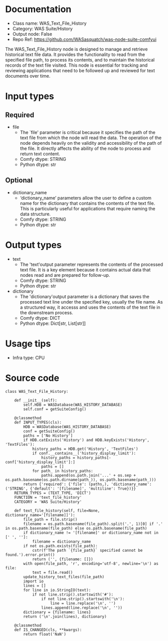 # Documentation
- Class name: WAS_Text_File_History
- Category: WAS Suite/History
- Output node: False
- Repo Ref: https://github.com/WASasquatch/was-node-suite-comfyui

The WAS_Text_File_History node is designed to manage and retrieve historical text file data. It provides the functionality to read from the specified file path, to process its contents, and to maintain the historical records of the text file visited. This node is essential for tracking and reviewing applications that need to be followed up and reviewed for text documents over time.

# Input types
## Required
- file
    - The `file' parameter is critical because it specifies the path of the text file from which the node will read the data. The operation of the node depends heavily on the validity and accessibility of the path of the file. It directly affects the ability of the node to process and return text content.
    - Comfy dtype: STRING
    - Python dtype: str
## Optional
- dictionary_name
    - ‘dictionary_name’ parameters allow the user to define a custom name for the dictionary that contains the contents of the text file. This is particularly useful for applications that require naming the data structure.
    - Comfy dtype: STRING
    - Python dtype: str

# Output types
- text
    - The 'text'output parameter represents the contents of the processed text file. It is a key element because it contains actual data that nodes read and are prepared for follow-up.
    - Comfy dtype: STRING
    - Python dtype: str
- dictionary
    - The 'dictionary'output parameter is a dictionary that saves the processed text line under the specified key, usually the file name. As a structured way, it accesss and uses the contents of the text file in the downstream process.
    - Comfy dtype: DICT
    - Python dtype: Dict[str, List[str]]

# Usage tips
- Infra type: CPU

# Source code
```
class WAS_Text_File_History:

    def __init__(self):
        self.HDB = WASDatabase(WAS_HISTORY_DATABASE)
        self.conf = getSuiteConfig()

    @classmethod
    def INPUT_TYPES(cls):
        HDB = WASDatabase(WAS_HISTORY_DATABASE)
        conf = getSuiteConfig()
        paths = ['No History']
        if HDB.catExists('History') and HDB.keyExists('History', 'TextFiles'):
            history_paths = HDB.get('History', 'TextFiles')
            if conf.__contains__('history_display_limit'):
                history_paths = history_paths[-conf['history_display_limit']:]
                paths = []
            for path_ in history_paths:
                paths.append(os.path.join('...' + os.sep + os.path.basename(os.path.dirname(path_)), os.path.basename(path_)))
        return {'required': {'file': (paths,), 'dictionary_name': ('STRING', {'default': '[filename]', 'multiline': True})}}
    RETURN_TYPES = (TEXT_TYPE, 'DICT')
    FUNCTION = 'text_file_history'
    CATEGORY = 'WAS Suite/History'

    def text_file_history(self, file=None, dictionary_name='[filename]]'):
        file_path = file.strip()
        filename = os.path.basename(file_path).split('.', 1)[0] if '.' in os.path.basename(file_path) else os.path.basename(file_path)
        if dictionary_name != '[filename]' or dictionary_name not in [' ', '']:
            filename = dictionary_name
        if not os.path.exists(file_path):
            cstr(f'The path `{file_path}` specified cannot be found.').error.print()
            return ('', {filename: []})
        with open(file_path, 'r', encoding='utf-8', newline='\n') as file:
            text = file.read()
        update_history_text_files(file_path)
        import io
        lines = []
        for line in io.StringIO(text):
            if not line.strip().startswith('#'):
                if not line.strip().startswith('\n'):
                    line = line.replace('\n', '')
                lines.append(line.replace('\n', ''))
        dictionary = {filename: lines}
        return ('\n'.join(lines), dictionary)

    @classmethod
    def IS_CHANGED(cls, **kwargs):
        return float('NaN')
```